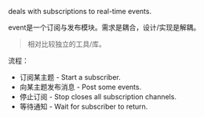 deals with subscriptions to real-time events.

event是一个订阅与发布模块。需求是耦合，设计/实现是解耦。

> 相对比较独立的工具/库。

流程：

* 订阅某主题 - Start a subscriber.
* 向某主题发布消息 - Post some events.
* 停止订阅 - Stop closes all subscription channels.
* 等待通知 - Wait for subscriber to return.



